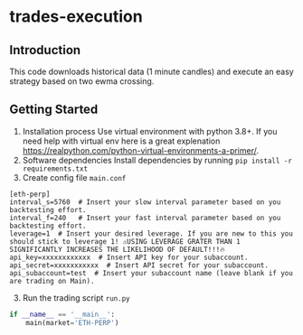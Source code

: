 # trades-execution
## Introduction 
This code downloads historical data (1 minute candles) and execute an easy strategy based on two ewma crossing.

## Getting Started
1.	Installation process
Use virtual environment with python 3.8+.
If you need help with virtual env here is a great explenation https://realpython.com/python-virtual-environments-a-primer/.
2.	Software dependencies
Install dependencies by running `pip install -r requirements.txt`
4. Create config file `main.conf`
```
[eth-perp]
interval_s=5760  # Insert your slow interval parameter based on you backtesting effort.
interval_f=240   # Insert your fast interval parameter based on you backtesting effort.
leverage=1  # Insert your desired leverage. If you are new to this you should stick to leverage 1! ⚠️USING LEVERAGE GRATER THAN 1 SIGNIFICANTLY INCREASES THE LIKELIHOOD OF DEFAULT!!!🔥
api_key=xxxxxxxxxxxx  # Insert API key for your subaccount.
api_secret=xxxxxxxxxxx  # Insert API secret for your subaccount.
api_subaccount=test  # Insert your subaccount name (leave blank if you are trading on Main).
```
3.	Run the trading script `run.py`
``` python
if __name__ == '__main__':
    main(market='ETH-PERP')

```
